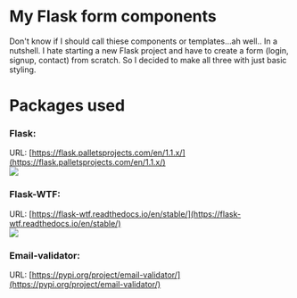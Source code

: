 # My Flask form components 
Don't know if I should call thiese components or templates...ah well.. In a nutshell. I hate starting a new Flask project and have to create a form (login, signup, contact) from scratch.
So I decided to make all three with just basic styling.

# Packages used
 

### Flask:   
URL: [https://flask.palletsprojects.com/en/1.1.x/](https://flask.palletsprojects.com/en/1.1.x/)   
![](https://img.shields.io/badge/flask-v1.1.2-green?style=for-the-badge&logo=appveyor)

### Flask-WTF:   
URL: [https://flask-wtf.readthedocs.io/en/stable/](https://flask-wtf.readthedocs.io/en/stable/)  
![](https://img.shields.io/badge/flask--wtf-v0.14.2-blue?style=for-the-badge&logo=appveyor)    
  
### Email-validator:  
URL: [https://pypi.org/project/email-validator/](https://pypi.org/project/email-validator/)   
  

